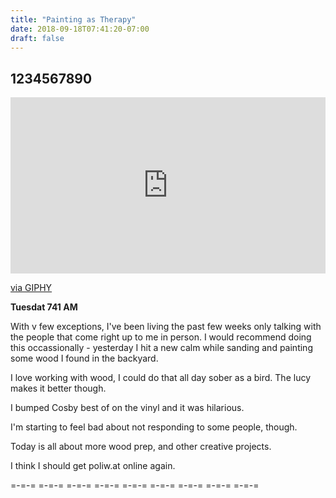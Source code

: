 ```yaml
---
title: "Painting as Therapy"
date: 2018-09-18T07:41:20-07:00
draft: false
---
```


## 1234567890

<div style="width:100%;height:0;padding-bottom:56%;position:relative;"><iframe src="https://giphy.com/embed/LY9jdes6IwHEVFNRZw" width="100%" height="100%" style="position:absolute" frameBorder="0" class="giphy-embed" allowFullScreen></iframe></div><p><a href="https://giphy.com/gifs/LY9jdes6IwHEVFNRZw">via GIPHY</a></p>

**Tuesdat 741 AM**

With v few exceptions, I've been living the past few weeks only talking with the people that come right up to me in person. I would recommend doing this occassionally - yesterday I hit a new calm while sanding and painting some wood I found in the backyard.

I love working with wood, I could do that all day sober as a bird. The lucy makes it better though.

I bumped Cosby best of on the vinyl and it was hilarious.

I'm starting to feel bad about not responding to some people, though.

Today is all about more wood prep, and other creative projects.

I think I should get poliw.at online again.

=-=-= =-=-= =-=-= =-=-= =-=-= =-=-= =-=-= =-=-= =-=-=  
